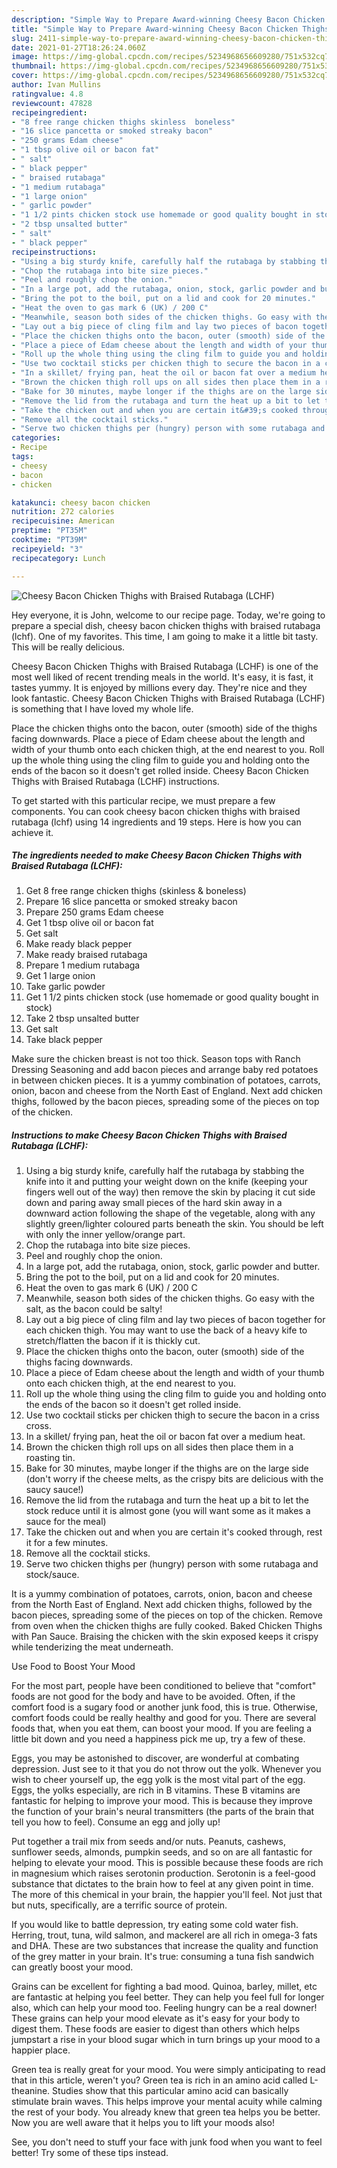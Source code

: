 ```yaml
---
description: "Simple Way to Prepare Award-winning Cheesy Bacon Chicken Thighs with Braised Rutabaga (LCHF)"
title: "Simple Way to Prepare Award-winning Cheesy Bacon Chicken Thighs with Braised Rutabaga (LCHF)"
slug: 2411-simple-way-to-prepare-award-winning-cheesy-bacon-chicken-thighs-with-braised-rutabaga-lchf
date: 2021-01-27T18:26:24.060Z
image: https://img-global.cpcdn.com/recipes/5234968656609280/751x532cq70/cheesy-bacon-chicken-thighs-with-braised-rutabaga-lchf-recipe-main-photo.jpg
thumbnail: https://img-global.cpcdn.com/recipes/5234968656609280/751x532cq70/cheesy-bacon-chicken-thighs-with-braised-rutabaga-lchf-recipe-main-photo.jpg
cover: https://img-global.cpcdn.com/recipes/5234968656609280/751x532cq70/cheesy-bacon-chicken-thighs-with-braised-rutabaga-lchf-recipe-main-photo.jpg
author: Ivan Mullins
ratingvalue: 4.8
reviewcount: 47828
recipeingredient:
- "8 free range chicken thighs skinless  boneless"
- "16 slice pancetta or smoked streaky bacon"
- "250 grams Edam cheese"
- "1 tbsp olive oil or bacon fat"
- " salt"
- " black pepper"
- " braised rutabaga"
- "1 medium rutabaga"
- "1 large onion"
- " garlic powder"
- "1 1/2 pints chicken stock use homemade or good quality bought in stock"
- "2 tbsp unsalted butter"
- " salt"
- " black pepper"
recipeinstructions:
- "Using a big sturdy knife, carefully half the rutabaga by stabbing the knife into it and putting your weight down on the knife (keeping your fingers well out of the way) then remove the skin by placing it cut side down and paring away small pieces of the hard skin away in a downward action following the shape of the vegetable, along with any slightly green/lighter coloured parts beneath the skin. You should be left with only the inner yellow/orange part."
- "Chop the rutabaga into bite size pieces."
- "Peel and roughly chop the onion."
- "In a large pot, add the rutabaga, onion, stock, garlic powder and butter."
- "Bring the pot to the boil, put on a lid and cook for 20 minutes."
- "Heat the oven to gas mark 6 (UK) / 200 C"
- "Meanwhile, season both sides of the chicken thighs. Go easy with the salt, as the bacon could be salty!"
- "Lay out a big piece of cling film and lay two pieces of bacon together for each chicken thigh. You may want to use the back of a heavy kife to stretch/flatten the bacon if it is thickly cut."
- "Place the chicken thighs onto the bacon, outer (smooth) side of the thighs facing downwards."
- "Place a piece of Edam cheese about the length and width of your thumb onto each chicken thigh, at the end nearest to you."
- "Roll up the whole thing using the cling film to guide you and holding onto the ends of the bacon so it doesn&#39;t get rolled inside."
- "Use two cocktail sticks per chicken thigh to secure the bacon in a criss cross."
- "In a skillet/ frying pan, heat the oil or bacon fat over a medium heat."
- "Brown the chicken thigh roll ups on all sides then place them in a roasting tin."
- "Bake for 30 minutes, maybe longer if the thighs are on the large side (don&#39;t worry if the cheese melts, as the crispy bits are delicious with the saucy sauce!)"
- "Remove the lid from the rutabaga and turn the heat up a bit to let the stock reduce until it is almost gone (you will want some as it makes a sauce for the meal)"
- "Take the chicken out and when you are certain it&#39;s cooked through, rest it for a few minutes."
- "Remove all the cocktail sticks."
- "Serve two chicken thighs per (hungry) person with some rutabaga and stock/sauce."
categories:
- Recipe
tags:
- cheesy
- bacon
- chicken

katakunci: cheesy bacon chicken 
nutrition: 272 calories
recipecuisine: American
preptime: "PT35M"
cooktime: "PT39M"
recipeyield: "3"
recipecategory: Lunch

---
```



![Cheesy Bacon Chicken Thighs with Braised Rutabaga (LCHF)](https://img-global.cpcdn.com/recipes/5234968656609280/751x532cq70/cheesy-bacon-chicken-thighs-with-braised-rutabaga-lchf-recipe-main-photo.jpg)

Hey everyone, it is John, welcome to our recipe page. Today, we're going to prepare a special dish, cheesy bacon chicken thighs with braised rutabaga (lchf). One of my favorites. This time, I am going to make it a little bit tasty. This will be really delicious.

Cheesy Bacon Chicken Thighs with Braised Rutabaga (LCHF) is one of the most well liked of recent trending meals in the world. It's easy, it is fast, it tastes yummy. It is enjoyed by millions every day. They're nice and they look fantastic. Cheesy Bacon Chicken Thighs with Braised Rutabaga (LCHF) is something that I have loved my whole life.

Place the chicken thighs onto the bacon, outer (smooth) side of the thighs facing downwards. Place a piece of Edam cheese about the length and width of your thumb onto each chicken thigh, at the end nearest to you. Roll up the whole thing using the cling film to guide you and holding onto the ends of the bacon so it doesn&#39;t get rolled inside. Cheesy Bacon Chicken Thighs with Braised Rutabaga (LCHF) instructions.


To get started with this particular recipe, we must prepare a few components. You can cook cheesy bacon chicken thighs with braised rutabaga (lchf) using 14 ingredients and 19 steps. Here is how you can achieve it.

<!--inarticleads1-->

##### The ingredients needed to make Cheesy Bacon Chicken Thighs with Braised Rutabaga (LCHF):

1. Get 8 free range chicken thighs (skinless &amp; boneless)
1. Prepare 16 slice pancetta or smoked streaky bacon
1. Prepare 250 grams Edam cheese
1. Get 1 tbsp olive oil or bacon fat
1. Get  salt
1. Make ready  black pepper
1. Make ready  braised rutabaga
1. Prepare 1 medium rutabaga
1. Get 1 large onion
1. Take  garlic powder
1. Get 1 1/2 pints chicken stock (use homemade or good quality bought in stock)
1. Take 2 tbsp unsalted butter
1. Get  salt
1. Take  black pepper


Make sure the chicken breast is not too thick. Season tops with Ranch Dressing Seasoning and add bacon pieces and arrange baby red potatoes in between chicken pieces. It is a yummy combination of potatoes, carrots, onion, bacon and cheese from the North East of England. Next add chicken thighs, followed by the bacon pieces, spreading some of the pieces on top of the chicken. 

<!--inarticleads2-->

##### Instructions to make Cheesy Bacon Chicken Thighs with Braised Rutabaga (LCHF):

1. Using a big sturdy knife, carefully half the rutabaga by stabbing the knife into it and putting your weight down on the knife (keeping your fingers well out of the way) then remove the skin by placing it cut side down and paring away small pieces of the hard skin away in a downward action following the shape of the vegetable, along with any slightly green/lighter coloured parts beneath the skin. You should be left with only the inner yellow/orange part.
1. Chop the rutabaga into bite size pieces.
1. Peel and roughly chop the onion.
1. In a large pot, add the rutabaga, onion, stock, garlic powder and butter.
1. Bring the pot to the boil, put on a lid and cook for 20 minutes.
1. Heat the oven to gas mark 6 (UK) / 200 C
1. Meanwhile, season both sides of the chicken thighs. Go easy with the salt, as the bacon could be salty!
1. Lay out a big piece of cling film and lay two pieces of bacon together for each chicken thigh. You may want to use the back of a heavy kife to stretch/flatten the bacon if it is thickly cut.
1. Place the chicken thighs onto the bacon, outer (smooth) side of the thighs facing downwards.
1. Place a piece of Edam cheese about the length and width of your thumb onto each chicken thigh, at the end nearest to you.
1. Roll up the whole thing using the cling film to guide you and holding onto the ends of the bacon so it doesn&#39;t get rolled inside.
1. Use two cocktail sticks per chicken thigh to secure the bacon in a criss cross.
1. In a skillet/ frying pan, heat the oil or bacon fat over a medium heat.
1. Brown the chicken thigh roll ups on all sides then place them in a roasting tin.
1. Bake for 30 minutes, maybe longer if the thighs are on the large side (don&#39;t worry if the cheese melts, as the crispy bits are delicious with the saucy sauce!)
1. Remove the lid from the rutabaga and turn the heat up a bit to let the stock reduce until it is almost gone (you will want some as it makes a sauce for the meal)
1. Take the chicken out and when you are certain it&#39;s cooked through, rest it for a few minutes.
1. Remove all the cocktail sticks.
1. Serve two chicken thighs per (hungry) person with some rutabaga and stock/sauce.


It is a yummy combination of potatoes, carrots, onion, bacon and cheese from the North East of England. Next add chicken thighs, followed by the bacon pieces, spreading some of the pieces on top of the chicken. Remove from oven when the chicken thighs are fully cooked. Baked Chicken Thighs with Pan Sauce. Braising the chicken with the skin exposed keeps it crispy while tenderizing the meat underneath. 

Use Food to Boost Your Mood


For the most part, people have been conditioned to believe that "comfort" foods are not good for the body and have to be avoided. Often, if the comfort food is a sugary food or another junk food, this is true. Otherwise, comfort foods could be really healthy and good for you. There are several foods that, when you eat them, can boost your mood. If you are feeling a little bit down and you need a happiness pick me up, try a few of these.

Eggs, you may be astonished to discover, are wonderful at combating depression. Just see to it that you do not throw out the yolk. Whenever you wish to cheer yourself up, the egg yolk is the most vital part of the egg. Eggs, the yolks especially, are rich in B vitamins. These B vitamins are fantastic for helping to improve your mood. This is because they improve the function of your brain's neural transmitters (the parts of the brain that tell you how to feel). Consume an egg and jolly up!

Put together a trail mix from seeds and/or nuts. Peanuts, cashews, sunflower seeds, almonds, pumpkin seeds, and so on are all fantastic for helping to elevate your mood. This is possible because these foods are rich in magnesium which raises serotonin production. Serotonin is a feel-good substance that dictates to the brain how to feel at any given point in time. The more of this chemical in your brain, the happier you'll feel. Not just that but nuts, specifically, are a terrific source of protein.

If you would like to battle depression, try eating some cold water fish. Herring, trout, tuna, wild salmon, and mackerel are all rich in omega-3 fats and DHA. These are two substances that increase the quality and function of the grey matter in your brain. It's true: consuming a tuna fish sandwich can greatly boost your mood. 

Grains can be excellent for fighting a bad mood. Quinoa, barley, millet, etc are fantastic at helping you feel better. They can help you feel full for longer also, which can help your mood too. Feeling hungry can be a real downer! These grains can help your mood elevate as it's easy for your body to digest them. These foods are easier to digest than others which helps jumpstart a rise in your blood sugar which in turn brings up your mood to a happier place.

Green tea is really great for your mood. You were simply anticipating to read that in this article, weren't you? Green tea is rich in an amino acid called L-theanine. Studies show that this particular amino acid can basically stimulate brain waves. This helps improve your mental acuity while calming the rest of your body. You already knew that green tea helps you be better. Now you are well aware that it helps you to lift your moods also!

See, you don't need to stuff your face with junk food when you want to feel better! Try  some  of  these  tips  instead.

